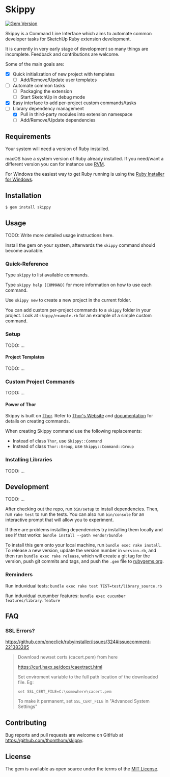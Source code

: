 # Skippy

[![Gem Version](https://badge.fury.io/rb/skippy.svg)](https://badge.fury.io/rb/skippy)

Skippy is a Command Line Interface which aims to automate common developer tasks for SketchUp Ruby extension development.

It is currently in very early stage of development so many things are incomplete. Feedback and contributions are welcome.

Some of the main goals are:

- [x] Quick initialization of new project with templates
  - [ ] Add/Remove/Update user templates
- [ ] Automate common tasks
  - [ ] Packaging the extension
  - [ ] Start SketchUp in debug mode
- [x] Easy interface to add per-project custom commands/tasks
- [ ] Library dependency management
  - [x] Pull in third-party modules into extension namespace
  - [ ] Add/Remove/Update dependencies

## Requirements

Your system will need a version of Ruby installed.

macOS have a system version of Ruby already installed. If you need/want a different version you can for instance use [RVM](https://rvm.io/).

For Windows the easiest way to get Ruby running is using the [Ruby Installer for Windows](https://rubyinstaller.org/).

## Installation

    $ gem install skippy

## Usage

TODO: Write more detailed usage instructions here.

Install the gem on your system, afterwards the `skippy` command should become available.

### Quick-Reference

Type `skippy` to list available commands.

Type `skippy help [COMMAND]` for more information on how to use each command.

Use `skippy new` to create a new project in the current folder.

You can add custom per-project commands to a `skippy` folder in your project. Look at `skippy/example.rb` for an example of a simple custom command.

### Setup

TODO: ...

#### Project Templates

TODO: ...

### Custom Project Commands

TODO: ...

#### Power of Thor

Skippy is built on [Thor](https://github.com/erikhuda/thor). Refer to [Thor's Website](http://whatisthor.com/) and [documentation](http://www.rubydoc.info/github/wycats/thor/index) for details on creating commands.

When creating Skippy command use the following replacements:

* Instead of class `Thor`, use `Skippy::Command`
* Instead of class `Thor::Group`, use `Skippy::Command::Group`

### Installing Libraries

TODO: ...

## Development

TODO: ...

After checking out the repo, run `bin/setup` to install dependencies. Then, run `rake test` to run the tests. You can also run `bin/console` for an interactive prompt that will allow you to experiment.

If there are problems installing dependencies try installing them locally and see if that works: `bundle install --path vendor/bundle`

To install this gem onto your local machine, run `bundle exec rake install`. To release a new version, update the version number in `version.rb`, and then run `bundle exec rake release`, which will create a git tag for the version, push git commits and tags, and push the `.gem` file to [rubygems.org](https://rubygems.org).

### Reminders

Run induvidual tests: `bundle exec rake test TEST=test/library_source.rb`

Run induvidual cucumber features: `bundle exec cucumber features/library.feature`

## FAQ

### SSL Errors?

https://github.com/oneclick/rubyinstaller/issues/324#issuecomment-221383285

> Download newset certs (cacert.pem) from here
>
> https://curl.haxx.se/docs/caextract.html
>
> Set enviroment variable to the full path location of the downloaded file. Eg:
>
>     set SSL_CERT_FILE=C:\somewhere\cacert.pem
>
> To make it permanent, set `SSL_CERT_FILE` in "Advanced System Settings"

## Contributing

Bug reports and pull requests are welcome on GitHub at https://github.com/thomthom/skippy.


## License

The gem is available as open source under the terms of the [MIT License](http://opensource.org/licenses/MIT).

